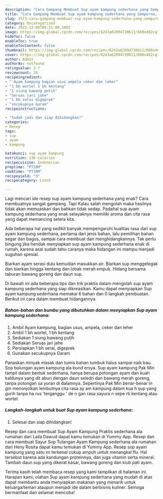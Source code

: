 ```yaml
---
description: "Cara Gampang Membuat Sup ayam kampung sederhana yang Sempurna, Buat Buka Puasa Enak Banget"
title: "Cara Gampang Membuat Sup ayam kampung sederhana yang Sempurna, Buat Buka Puasa Enak Banget"
slug: 1573-cara-gampang-membuat-sup-ayam-kampung-sederhana-yang-sempurna-buat-buka-puasa-enak-banget
category: Uncategorized
date: 2022-12-06T06:51:00.109Z
image: https://img-global.cpcdn.com/recipes/6243a62094730611/680x482cq70/sup-ayam-kampung-sederhana-foto-resep-utama.jpg
hideToc: false
enableToc: true
enableTocContent: false
thumbnail: https://img-global.cpcdn.com/recipes/6243a62094730611/680x482cq70/sup-ayam-kampung-sederhana-foto-resep-utama.jpg
cover: https://img-global.cpcdn.com/recipes/6243a62094730611/680x482cq70/sup-ayam-kampung-sederhana-foto-resep-utama.jpg
author: Admin
authorAv: notfound
ratingvalue: 3.7
reviewcount: 24
recipeingredient:
- " Ayam kampung bagian usus ampela ceker dan leher"
- "1 bh wortel 1 bh kentang"
- "1 siung bawang putih"
- "Seruas jari jahe"
- "1 bh serai digeprek"
- "secukupnya Garam"
recipeinstructions:

- "Sudah jadi dan siap dihidangkan!"
categories:
- Resep
tags:
- sup
- ayam
- kampung

katakunci: sup ayam kampung 
nutrition: 136 calories
recipecuisine: Indonesian
preptime: "PT28M"
cooktime: "PT39M"
recipeyield: "3"
recipecategory: Lunch

---
```



Lagi mencari ide resep sup ayam kampung sederhana yang enak? Cara membuatnya sangat gampang. Tapi Kalau salah mengolah maka hasilnya tidak akan memuaskan dan bahkan tidak sedap. Padahal sup ayam kampung sederhana yang enak selayaknya memiliki aroma dan cita rasa yang dapat memancing selera kita.


Ada beberapa hal yang sedikit banyak mempengaruhi kualitas rasa dari sup ayam kampung sederhana, pertama dari jenis bahan, lalu pemilihan bahan segar dan bagus, sampai cara membuat dan menghidangkannya. Tak perlu bingung jika hendak menyiapkan sup ayam kampung sederhana enak di rumah, karena asal sudah tahu caranya maka hidangan ini mampu menjadi suguhan spesial.

Biarkan ayam serasi dulu kemudian masukkan air. Biarkan sup menggelegak dan biarkan hingga kentang dan lobak merah empuk. Hidang bersama taburan bawang goreng dan daun sup.


Di bawah ini ada beberapa tips dan trik praktis dalam mengolah sup ayam kampung sederhana yang siap dikreasikan. Kamu dapat menyiapkan Sup ayam kampung sederhana memakai 6 bahan dan 0 langkah pembuatan. Berikut ini cara dalam membuat hidangannya.

<!--inarticleads1-->

##### Bahan-bahan dan bumbu yang dibutuhkan dalam menyiapkan Sup ayam kampung sederhana:

1. Ambil  Ayam kampung, bagian usus, ampela, ceker dan leher
1. Ambil 1 bh wortel, 1 bh kentang
1. Sediakan 1 siung bawang putih
1. Sediakan Seruas jari jahe
1. Persiapkan 1 bh serai, digeprek
1. Gunakan secukupnya Garam


Panaskan minyak masak dan tumis bahan tumbuk halus sampai naik bau. Sop balungan ayam kampung ala bund ersya. Sup ayam kampung Pak Min tampil dalam bentuk sederhana, hanya berupa potongan ayam dan kuah kaldunya yang dit aburi dengan daun seledri dan bawang merah goreng, tanpa potongan sa yuran di dalamnya. Sepertinya Pak Min benar-benar in gin menonjolkan lembutnya cita rasa ay am kampung dalam kua h sup yang gurih tanpa ha rus &#39;terganggu &#39; de n gan rasa sayura n sepe rti kentang atau wortel. 

<!--inarticleads2-->

##### Langkah-langkah untuk buat Sup ayam kampung sederhana:


1. Selesai dan siap dihidangkan!

Resep dan cara membuat Sup Ayam Kampung Praktis sederhana ala rumahan dari Laila Dawud dapat kamu temukan di Yummy App. Resep dan cara membuat Sayur Sop Tulangan Ayam Kampung sederhana ala rumahan dari Heny Rosita dapat kamu temukan di Yummy App. Resep sop ayam kampung yang satu ini terkenal cukup ampuh untuk menangkal flu. Hal tersebut karena ada kandungan proteinnya, dan juga vitamin serta mineral. Tambah daun sup yang dikerat kasar, bawang goreng dan kiub pati ayam. 

Terima kasih telah membaca resep yang kami tampilkan di halaman ini. Harapan kami, olahan Sup ayam kampung sederhana yang mudah di atas dapat membantu anda menyiapkan makanan yang menarik untuk keluarga/teman ataupun menjadi ide dalam berbisnis kuliner. Semoga bermanfaat dan selamat mencoba!

